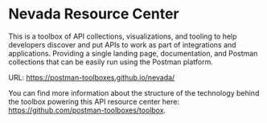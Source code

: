 # Nevada Resource Center
This is a toolbox of API collections, visualizations, and tooling to help developers discover and put APIs to work as part of integrations and applications. Providing a single landing page, documentation, and Postman collections that can be easily run using the Postman platform.

URL: https://postman-toolboxes.github.io/nevada/

You can find more information about the structure of the technology behind the toolbox powering this API resource center here: https://github.com/postman-toolboxes/toolbox.
